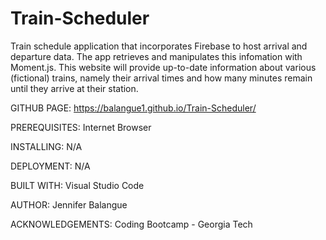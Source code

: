 # Train-Scheduler

Train schedule application that incorporates Firebase to host arrival and departure data.  The app retrieves and manipulates this infomation with Moment.js.  This website will provide up-to-date information about various (fictional) trains, namely their arrival times and how many minutes remain until they arrive at their station.

GITHUB PAGE:
https://balangue1.github.io/Train-Scheduler/

PREREQUISITES:
Internet Browser

INSTALLING:
N/A

DEPLOYMENT:
N/A

BUILT WITH:
Visual Studio Code

AUTHOR:
Jennifer Balangue

ACKNOWLEDGEMENTS:
Coding Bootcamp - Georgia Tech